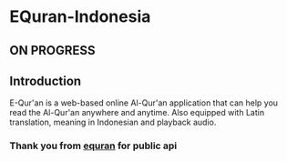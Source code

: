# EQuran-Indonesia
## ON PROGRESS
## Introduction
<p>E-Qur'an is a web-based online Al-Qur'an application that can help you read the Al-Qur'an anywhere and anytime. Also equipped with Latin translation, meaning in Indonesian and playback audio.</p>

### Thank you from <a href="https://equran.id/">equran</a> for public api

